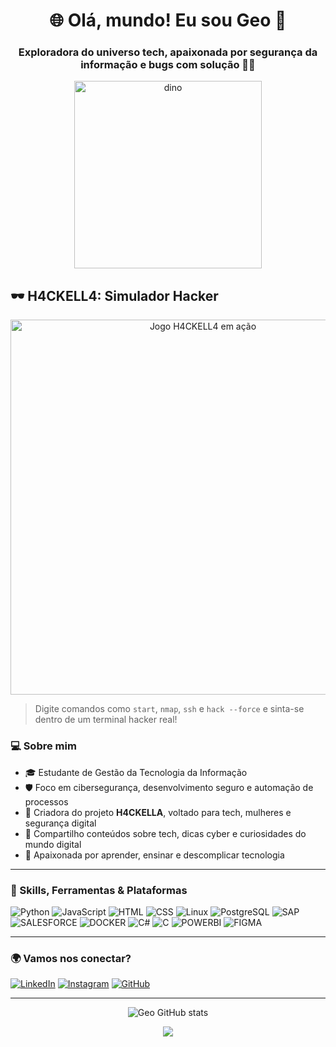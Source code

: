 <h1 align="center">🌐 Olá, mundo! Eu sou Geo 👾</h1>
<h3 align="center">Exploradora do universo tech, apaixonada por segurança da informação e bugs com solução 🔐🐞</h3>

<p align="center">
  <img src="https://media.giphy.com/media/Q7SKqn3G97xpmfSOvG/giphy.gif" width="300" alt="dino">
</p>

## 🕶️ H4CKELL4: Simulador Hacker

<p align="center">
  <a href="https://geo-km-cs.github.io/h4ckella" target="_blank">
    <img src="https://github.com/geo-km-cs/geo-km-cs/raw/main/h4ckella-preview.gif.gif" width="600" alt="Jogo H4CKELL4 em ação">
  </a>
</p>

> Digite comandos como `start`, `nmap`, `ssh` e `hack --force` e sinta-se dentro de um terminal hacker real!

### 💻 Sobre mim

- 🎓 Estudante de Gestão da Tecnologia da Informação 
- 🛡️ Foco em cibersegurança, desenvolvimento seguro e automação de processos  
- 🚀 Criadora do projeto **H4CKELLA**, voltado para tech, mulheres e segurança digital  
- 💬 Compartilho conteúdos sobre tech, dicas cyber e curiosidades do mundo digital  
- 👾 Apaixonada por aprender, ensinar e descomplicar tecnologia

---

### 🧠 Skills, Ferramentas & Plataformas

![Python](https://img.icons8.com/?size=100&id=13441&format=png&color=000000)
![JavaScript](https://img.icons8.com/?size=100&id=108784&format=png&color=000000)
![HTML](https://img.icons8.com/?size=100&id=20909&format=png&color=000000)
![CSS](https://img.icons8.com/?size=100&id=21278&format=png&color=000000)
![Linux](https://img.icons8.com/?size=100&id=tmEqIUErLJVM&format=png&color=000000)
![PostgreSQL](https://img.icons8.com/?size=100&id=Pv4IGT0TSpt8&format=png&color=000000)
![SAP](https://img.icons8.com/?size=100&id=dKbIIE5UJspb&format=png&color=000000)
![SALESFORCE](https://img.icons8.com/?size=100&id=38804&format=png&color=000000)
![DOCKER](https://img.icons8.com/?size=100&id=cdYUlRaag9G9&format=png&color=000000)
![C#](https://img.icons8.com/?size=100&id=55205&format=png&color=000000)
![C](https://img.icons8.com/?size=100&id=40670&format=png&color=000000)
![POWERBI](https://img.icons8.com/?size=100&id=3sGOUDo9nJ4k&format=png&color=000000)
![FIGMA](https://img.icons8.com/?size=100&id=zfHRZ6i1Wg0U&format=png&color=000000)


---

### 🌍 Vamos nos conectar?

[![LinkedIn](https://img.shields.io/badge/-LinkedIn-blue?style=for-the-badge&logo=linkedin&logoColor=white)](https://linkedin.com/in/seu-link)
[![Instagram](https://img.shields.io/badge/-@h4ckella-E4405F?style=for-the-badge&logo=instagram&logoColor=white)](https://instagram.com/seu-insta)
[![GitHub](https://img.shields.io/badge/-GitHub_Portfólio-333?style=for-the-badge&logo=github)](https://github.com/seu-usuario)

---

<p align="center">
  <img src="https://github-readme-stats.vercel.app/api?username=seu-usuario&show_icons=true&theme=radical" alt="Geo GitHub stats"/>
</p>

<p align="center">
  <img src="https://readme-typing-svg.herokuapp.com?color=00FFAA&size=20&center=true&vCenter=true&width=500&lines=Stay+curious...+Stay+cyber!" />
</p>
